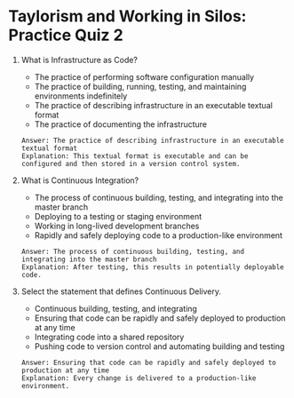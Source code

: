 # Taylorism and Working in Silos: Practice Quiz 2

1. What is Infrastructure as Code?
    - The practice of performing software configuration manually
    - The practice of building, running, testing, and maintaining environments indefinitely
    - The practice of describing infrastructure in an executable textual format 
    - The practice of documenting the infrastructure
    ```
    Answer: The practice of describing infrastructure in an executable textual format 
    Explanation: This textual format is executable and can be configured and then stored in a version control system.
    ```

2. What is Continuous Integration?
    - The process of continuous building, testing, and integrating into the master branch
    - Deploying to a testing or staging environment 
    - Working in long-lived development branches
    - Rapidly and safely deploying code to a production-like environment
    ```
    Answer: The process of continuous building, testing, and integrating into the master branch
    Explanation: After testing, this results in potentially deployable code.
    ```
    
3. Select the statement that defines Continuous Delivery.
    - Continuous building, testing, and integrating
    - Ensuring that code can be rapidly and safely deployed to production at any time
    - Integrating code into a shared repository
    - Pushing code to version control and automating building and testing
    ```
    Answer: Ensuring that code can be rapidly and safely deployed to production at any time
    Explanation: Every change is delivered to a production-like environment.
    ```